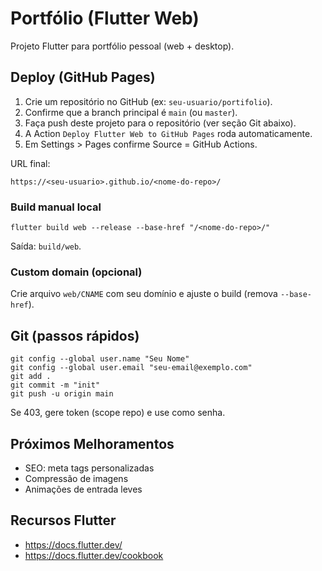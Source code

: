 # Portfólio (Flutter Web)

Projeto Flutter para portfólio pessoal (web + desktop).

## Deploy (GitHub Pages)

1. Crie um repositório no GitHub (ex: `seu-usuario/portifolio`).
2. Confirme que a branch principal é `main` (ou `master`).
3. Faça push deste projeto para o repositório (ver seção Git abaixo).
4. A Action `Deploy Flutter Web to GitHub Pages` roda automaticamente.
5. Em Settings > Pages confirme Source = GitHub Actions.

URL final:
```
https://<seu-usuario>.github.io/<nome-do-repo>/
```

### Build manual local
```
flutter build web --release --base-href "/<nome-do-repo>/"
```
Saída: `build/web`.

### Custom domain (opcional)
Crie arquivo `web/CNAME` com seu domínio e ajuste o build (remova `--base-href`).

## Git (passos rápidos)
```
git config --global user.name "Seu Nome"
git config --global user.email "seu-email@exemplo.com"
git add .
git commit -m "init"
git push -u origin main
```
Se 403, gere token (scope repo) e use como senha.

## Próximos Melhoramentos
- SEO: meta tags personalizadas
- Compressão de imagens
- Animações de entrada leves

## Recursos Flutter
- https://docs.flutter.dev/
- https://docs.flutter.dev/cookbook
 
 